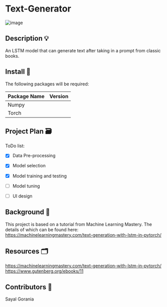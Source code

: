# Text-Generator
![image](https://github.com/SayalGorania/Text-Generator/assets/100285110/fd028194-d752-494b-a252-30bdbfb4ba49)


## Description 💡
An LSTM model that can generate text after taking in a prompt from classic books.
  
  
## Install 📑
The following packages will be required:

| Package Name | Version |
| ------------ | ------- |
| Numpy        |  |
| Torch        |  |

  
  
## Project Plan 🗃️
ToDo list:
- [x] Data Pre-processing
- [x] Model selection
- [x] Model training and testing
- [ ] Model tuning
- [ ] UI design
  
  
## Background 🔎
This project is based on a tutorial from Machine Learning Mastery. The details of which can be found here: https://machinelearningmastery.com/text-generation-with-lstm-in-pytorch/
  
  
## Resources 🗂️
https://machinelearningmastery.com/text-generation-with-lstm-in-pytorch/
https://www.gutenberg.org/ebooks/11  
  
## Contributors 👥
Sayal Gorania  
 
